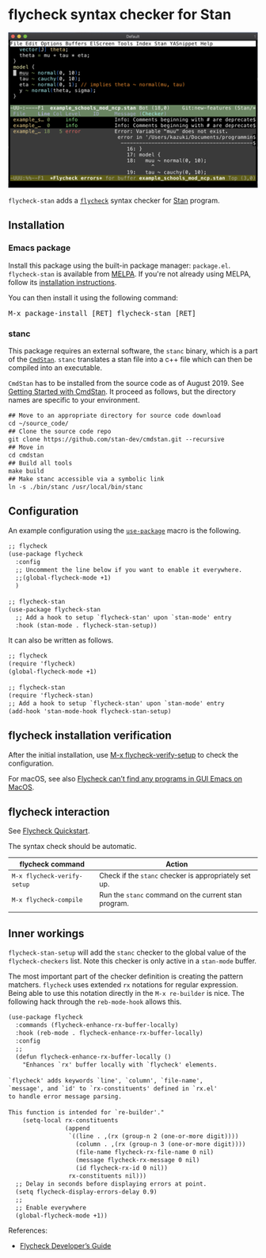 # flycheck syntax checker for Stan

![Example flycheck](example_flycheck.png)

`flycheck-stan` adds a [`flycheck`](https://www.flycheck.org/en/latest/) syntax checker for [Stan](https://mc-stan.org) program.


## Installation
### Emacs package
Install this package using the built-in package manager: `package.el`. `flycheck-stan` is available from [MELPA](http://melpa.org). If you're not already using MELPA, follow its [installation instructions](http://melpa.org/#/getting-started).

You can then install it using the following command:

<kbd>M-x package-install [RET] flycheck-stan [RET]</kbd>

### stanc
This package requires an external software, the `stanc` binary, which is a part of the [`CmdStan`](https://github.com/stan-dev/cmdstan). `stanc` translates a stan file into a c++ file which can then be compiled into an executable.

`CmdStan` has to be installed from the source code as of August 2019. See [Getting Started with CmdStan](https://github.com/stan-dev/cmdstan/wiki/Getting-Started-with-CmdStan). It proceed as follows, but the directory names are specific to your environment.

```{shell}
## Move to an appropriate directory for source code download
cd ~/source_code/
## Clone the source code repo
git clone https://github.com/stan-dev/cmdstan.git --recursive
## Move in
cd cmdstan
## Build all tools
make build
## Make stanc accessible via a symbolic link
ln -s ./bin/stanc /usr/local/bin/stanc
```


## Configuration
An example configuration using the [`use-package`](https://github.com/jwiegley/use-package) macro is the following.

```{lisp}
;; flycheck
(use-package flycheck
  :config
  ;; Uncomment the line below if you want to enable it everywhere.
  ;;(global-flycheck-mode +1)
  )

;; flycheck-stan
(use-package flycheck-stan
  ;; Add a hook to setup `flycheck-stan' upon `stan-mode' entry
  :hook (stan-mode . flycheck-stan-setup))
```

It can also be written as follows.

```{lisp}
;; flycheck
(require 'flycheck)
(global-flycheck-mode +1)

;; flycheck-stan
(require 'flycheck-stan)
;; Add a hook to setup `flycheck-stan' upon `stan-mode' entry
(add-hook 'stan-mode-hook flycheck-stan-setup)
```


## flycheck installation verification

After the initial installation, use [M-x flycheck-verify-setup](https://www.flycheck.org/en/latest/user/troubleshooting.html#verify-your-setup) to check the configuration.

For macOS, see also [Flycheck can’t find any programs in GUI Emacs on MacOS](https://www.flycheck.org/en/latest/user/troubleshooting.html#flycheck-cant-find-any-programs-in-gui-emacs-on-macos).


## flycheck interaction

See [Flycheck Quickstart](https://www.flycheck.org/en/latest/user/quickstart.html).

The syntax check should be automatic.

| flycheck command            | Action                                                |
|-----------------------------|-------------------------------------------------------|
| `M-x flycheck-verify-setup` | Check if the `stanc` checker is appropriately set up. |
| `M-x flycheck-compile`      | Run the `stanc` command on the current stan program.  |
|                             |                                                       |


## Inner workings
`flycheck-stan-setup` will add the `stanc` checker to the global value of the `flycheck-checkers` list. Note this checker is only active in a `stan-mode` buffer.

The most important part of the checker definition is creating the pattern matchers. `flycheck` uses extended `rx` notations for regular expression. Being able to use this notation directly in the `M-x re-builder` is nice. The following hack through the `reb-mode-hook` allows this.

```{lisp}
(use-package flycheck
  :commands (flycheck-enhance-rx-buffer-locally)
  :hook (reb-mode . flycheck-enhance-rx-buffer-locally)
  :config
  ;;
  (defun flycheck-enhance-rx-buffer-locally ()
    "Enhances `rx' buffer locally with `flycheck' elements.

`flycheck' adds keywords `line', `column', `file-name',
`message', and `id' to `rx-constituents' defined in `rx.el'
to handle error message parsing.

This function is intended for `re-builder'."
    (setq-local rx-constituents
                (append
                 `((line . ,(rx (group-n 2 (one-or-more digit))))
                   (column . ,(rx (group-n 3 (one-or-more digit))))
                   (file-name flycheck-rx-file-name 0 nil)
                   (message flycheck-rx-message 0 nil)
                   (id flycheck-rx-id 0 nil))
                 rx-constituents nil)))
  ;; Delay in seconds before displaying errors at point.
  (setq flycheck-display-errors-delay 0.9)
  ;;
  ;; Enable everywhere
  (global-flycheck-mode +1))
```


References:

- [Flycheck Developer’s Guide](https://www.flycheck.org/en/latest/developer/developing.html)
